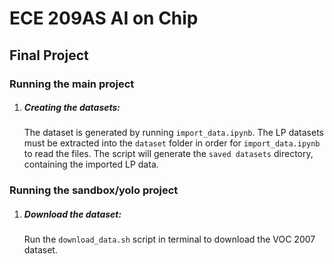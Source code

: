 # ECE 209AS AI on Chip

## Final Project

### Running the main project

1. ##### Creating the datasets:

    The dataset is generated by running `import_data.ipynb`.
    The LP datasets must be extracted into the `dataset` folder in order for `import_data.ipynb` to read the files.
    The script will generate the `saved datasets` directory, containing the imported LP data.
    
    

### Running the sandbox/yolo project

1. ##### Download the dataset:

    Run the `download_data.sh` script in terminal to download the VOC 2007 dataset.